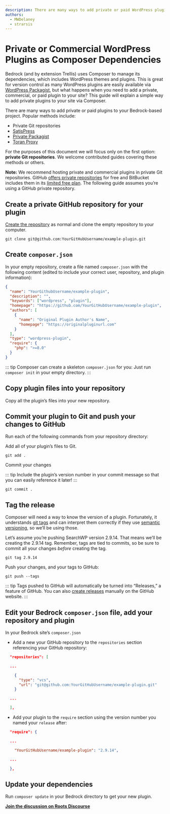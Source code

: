 ```yaml
---
description: There are many ways to add private or paid WordPress plugins to your Bedrock-based project. In this guide, we go over using private Git repositories.
authors:
  - MWDelaney
  - strarsis
---
```


# Private or Commercial WordPress Plugins as Composer Dependencies

Bedrock (and by extension Trellis) uses Composer to manage its dependencies, which includes WordPress themes and plugins. This is great for version control as many WordPress plugins are easily available via [WordPress Packagist](https://wpackagist.org/), but what happens when you need to add a private, commercial, or paid plugin to your site? This guide will explain a simple way to add private plugins to your site via Composer.

There are many ways to add private or paid plugins to your Bedrock-based project. Popular methods include:

* Private Git repositories
* [SatisPress](https://github.com/blazersix/satispress)
* [Private Packagist](https://packagist.com/)
* [Toran Proxy](https://toranproxy.com/)

For the purposes of this document we will focus only on the first option: **private Git repositories**. We welcome contributed guides covering these methods or others.

**Note:** We recommend hosting private and commercial plugins in private Git repositories. GitHub [offers private repositories](https://github.com/pricing) for free and BitBucket includes them in its [limited free plan](https://bitbucket.org/product/pricing). The following guide assumes you’re using a GitHub private repository.

## Create a private GitHub repository for your plugin

[Create the repository](https://help.github.com/articles/create-a-repo/) as normal and clone the empty repository to your computer.

```shell
git clone git@github.com:YourGitHubUsername/example-plugin.git
```

## Create `composer.json`

In your empty repository, create a file named `composer.json` with the following content (edited to include your correct user, repository, and plugin information):

```json
{
  "name": "YourGithubUsername/example-plugin",
  "description": "",
  "keywords": ["wordpress", "plugin"],
  "homepage": "https://github.com/YourGitHubUsername/example-plugin",
  "authors": [
    {
      "name": "Original Plugin Author's Name",
      "homepage": "https://originalpluginurl.com"
    }
  ],
  "type": "wordpress-plugin",
  "require": {
    "php": ">=8.0"
  }
}
```

::: tip
Composer can create a skeleton `composer.json` for you: Just run `composer init` in your empty directory.
:::

## Copy plugin files into your repository

Copy all the plugin’s files into your new repository.

## Commit your plugin to Git and push your changes to GitHub

Run each of the following commands from your repository directory:

Add all of your plugin’s files to Git.

```shell
git add .
```    

Commit your changes

::: tip
Include the plugin’s version number in your commit message so that you can easily reference it later!
:::

```shell
git commit .
```

## Tag the release

Composer will need a way to know the version of a plugin. Fortunately, it understands [git tags](https://getcomposer.org/doc/articles/versions.md#tags) and can interpret them correctly if they use [semantic versioning](https://semver.org/), so we’ll be using those.

Let’s assume you’re pushing SearchWP version 2.9.14. That means we’ll be creating the 2.9.14 tag. Remember, tags are tied to commits, so be sure to commit all your changes _before_ creating the tag.

```shell
git tag 2.9.14
```

Push your changes, and your tags to GitHub:

```shell
git push --tags
```    

::: tip
Tags pushed to GitHub will automatically be turned into “Releases,” a feature of GitHub. You can also [create releases](https://help.github.com/articles/creating-releases/) manually on the GitHub website.
:::

## Edit your Bedrock `composer.json` file, add your repository and plugin

In your Bedrock site’s `composer.json`

* Add a new your GitHub repository to the `repositories` section referencing your GitHub repository:

```json
  "repositories": [

  ...

    {
      "type": "vcs",
      "url": "git@github.com:YourGitHubUsername/example-plugin.git"
    }

  ...

  ],
```

* Add your plugin to the `require` section using the version number you named your `release` after:

```json
  "require": {

  ...

    "YourGitHubUsername/example-plugin": "2.9.14",

  ...

  },
```

## Update your dependencies

Run `composer update` in your Bedrock directory to get your new plugin.

[**Join the discussion on Roots Discourse**](https://discourse.roots.io/t/private-or-commercial-plugins-as-composer-dependencies/13247)
